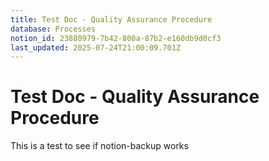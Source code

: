 ```yaml
---
title: Test Doc - Quality Assurance Procedure
database: Processes
notion_id: 23880979-7b42-800a-87b2-e160db9d0cf3
last_updated: 2025-07-24T21:00:09.701Z
---
```


# Test Doc - Quality Assurance Procedure


This is a test to see if notion-backup works

